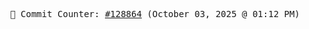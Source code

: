 <p align="center">
    <samp>
        📮 Commit Counter: <a href="https://github.com/Javascript-void0/Javascript-void0/commits/main">#128864</a> (October 03, 2025 @ 01:12 PM)
    </samp>
</p>